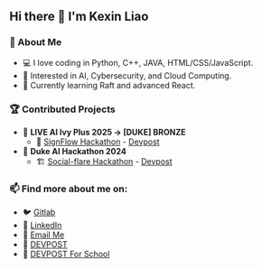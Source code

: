 ## Hi there 👋 I'm Kexin Liao

<!--
**COCO0511/COCO0511** is a ✨ _special_ ✨ repository because its `README.md` (this file) appears on your GitHub profile.

Here are some ideas to get you started:

- 🔭 I’m currently working on ...
- 🌱 I’m currently learning ...
- 👯 I’m looking to collaborate on ...
- 🤔 I’m looking for help with ...
- 💬 Ask me about ...
- 📫 How to reach me: ...
- 😄 Pronouns: ...
- ⚡ Fun fact: ...
- 🌐 [My Personal Website](https://yourwebsite.com)
-->
### 🚀 About Me
- 💻 I love coding in Python, C++, JAVA, HTML/CSS/JavaScript.
- 🔬 Interested in AI, Cybersecurity, and Cloud Computing.
- 🌱 Currently learning Raft and advanced React.

### 🏆 Contributed Projects
- 🏅 **LIVE AI Ivy Plus 2025 -> [DUKE] BRONZE**
  - 🚀 [SignFlow Hackathon](https://github.com/Remi12138/SignFlow_hackathon2025) - [Devpost](https://devpost.com/software/signflow-live-asl-interpretation-learning)
- 🏅 **Duke AI Hackathon 2024**
  - 🏗 [Social-flare Hackathon](https://github.com/xxyen/social-flare) - [Devpost](https://devpost.com/software/social-flare)

### 📫 Find more about me on:
- 🐦 [Gitlab](https://gitlab.oit.duke.edu/dashboard/projects)
- 💼 [LinkedIn](https://www.linkedin.com/in/kexin-liao-7b7298273)
- 📧 [Email Me](mailto:kl460@duke.edu)
- 🌱 [DEVPOST](https://devpost.com/COCO0511?ref_content=user-portfolio&ref_feature=portfolio&ref_medium=global-nav)
- 🌱 [DEVPOST For School](https://devpost.com/kl460?ref_content=user-portfolio&ref_feature=portfolio&ref_medium=global-nav)


